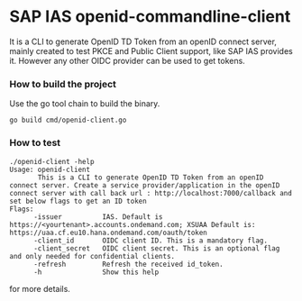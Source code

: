  # SAP IAS openid-commandline-client
It is a CLI to generate OpenID TD Token from an openID connect server, mainly created to test PKCE and Public Client support, like SAP IAS provides it. However any other OIDC provider can be used to get tokens.

### How to build the project

Use the go tool chain to build the binary.
```text
go build cmd/openid-client.go
```
### How to test
```text
./openid-client -help
Usage: openid-client
       This is a CLI to generate OpenID TD Token from an openID connect server. Create a service provider/application in the openID connect server with call back url : http://localhost:7000/callback and set below flags to get an ID token
Flags:
      -issuer          IAS. Default is https://<yourtenant>.accounts.ondemand.com; XSUAA Default is: https://uaa.cf.eu10.hana.ondemand.com/oauth/token
      -client_id       OIDC client ID. This is a mandatory flag.
      -client_secret   OIDC client secret. This is an optional flag and only needed for confidential clients. 
      -refresh         Refresh the received id_token.
      -h               Show this help
``` 
for more details.
